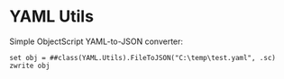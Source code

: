 # YAML Utils

Simple ObjectScript YAML-to-JSON converter:

```ObjectScript
set obj = ##class(YAML.Utils).FileToJSON("C:\temp\test.yaml", .sc)
zwrite obj
```
